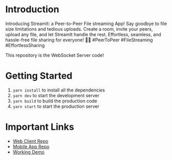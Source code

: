 # Introduction 
Introducing StreamIt: a Peer-to-Peer File streaming App! Say goodbye to file size limitations and tedious uploads. Create a room, invite your peers, upload any file, and let StreamIt handle the rest. Effortless, seamless, and hassle-free file sharing for everyone! 🚀📁 #PeerToPeer #FileStreaming #EffortlessSharing

This repository is the WebSocket Server code!

# Getting Started

1. `yarn install` to install all the dependencies
2. `yarn dev` to start the development server
3. `yarn build` to build the production code
4. `yarn start` to start the production server

# Important Links
- [Web Client Repo](https://github.com/RoshanJose7/streamit-client)
- [Mobile App Repo](https://github.com/RoshanJose7/streamit-app)
- [Working Demo](https://drive.google.com/file/d/16Uq2_A7GSlhI03B5DC8SGWen2aYWKj9k/view?usp=sharing)
